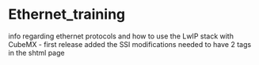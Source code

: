 # Ethernet_training
info regarding ethernet protocols and how to use the LwIP stack with CubeMX - first release
added the SSI modifications needed to have 2 tags in the shtml page
